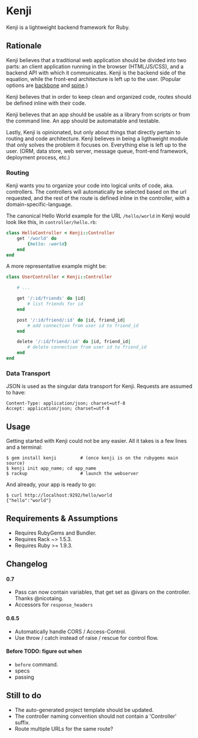 # Kenji

Kenji is a lightweight backend framework for Ruby.


## Rationale

Kenji believes that a traditional web application should be divided into two
parts: an client application running in the browser (HTML/JS/CSS), and
a backend API with which it communicates. Kenji is the backend side of the
equation, while the front-end architecture is left up to the user. (Popular
options are [backbone][] and [spine][].)

[backbone]: http://documentcloud.github.com/backbone/
[spine]: http://spinejs.com/

Kenji believes that in order to keep clean and organized code, routes should be
defined inline with their code.

Kenji believes that an app should be usable as a library from scripts or from
the command line. An app should be automatable and testable.

Lastly, Kenji is opinionated, but only about things that directly pertain to
routing and code architecture. Kenji believes in being a ligthweight module
that only solves the problem it focuses on. Everything else is left up to the
user. (ORM, data store, web server, message queue, front-end framework,
deployment process, etc.)


### Routing

Kenji wants you to organize your code into logical units of code, aka.
controllers. The controllers will automatically be selected based on the url
requested, and the rest of the route is defined inline in the controller, with
a domain-specific-language.

The canonical Hello World example for the URL `/hello/world` in Kenji would
look like this, in `controller/hello.rb`:

```ruby
class HelloController < Kenji::Controller
    get '/world' do
        {hello: :world}
    end
end
```

A more representative example might be:

```ruby
class UserController < Kenji::Controller

    # ...

    get '/:id/friends' do |id|
        # list friends for id
    end

    post '/:id/friend/:id' do |id, friend_id|
        # add connection from user id to friend_id
    end

    delete '/:id/friend/:id' do |id, friend_id|
        # delete connection from user id to friend_id
    end
end
```


### Data Transport

JSON is used as the singular data transport for Kenji. Requests are assumed to
have:

    Content-Type: application/json; charset=utf-8
    Accept: application/json; charset=utf-8


## Usage

Getting started with Kenji could not be any easier. All it takes is a few lines
and a terminal:

    $ gem install kenji         # (once kenji is on the rubygems main source)
    $ kenji init app_name; cd app_name
    $ rackup                    # launch the webserver

And already, your app is ready to go:

    $ curl http://localhost:9292/hello/world
    {"hello":"world"}


## Requirements & Assumptions

- Requires RubyGems and Bundler.
- Requires Rack ~> 1.5.3.
- Requires Ruby >= 1.9.3.


## Changelog

#### 0.7

- Pass can now contain variables, that get set as @ivars on the controller.
  Thanks @nicotaing.
- Accessors for `response_headers`

#### 0.6.5

- Automatically handle CORS / Access-Control.
- Use throw / catch instead of raise / rescue for control flow.

#### Before TODO: figure out when

- `before` command.
- specs
- passing 

## Still to do

- The auto-generated project template should be updated.
- The controller naming convention should not contain a 'Controller' suffix.
- Route multiple URLs for the same route?

